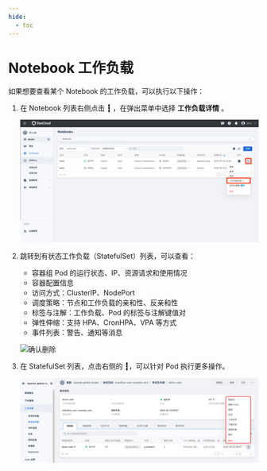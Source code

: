 ```yaml
---
hide:
  - toc
---
```


# Notebook 工作负载

如果想要查看某个 Notebook 的工作负载，可以执行以下操作：

1. 在 Notebook 列表右侧点击 **┇** ，在弹出菜单中选择 **工作负载详情** 。

    ![删除](../../images/nb-workload01.png)

1. 跳转到有状态工作负载（StatefulSet）列表，可以查看：

    - 容器组 Pod 的运行状态、IP、资源请求和使用情况
    - 容器配置信息
    - 访问方式：ClusterIP、NodePort
    - 调度策略：节点和工作负载的亲和性、反亲和性
    - 标签与注解：工作负载、Pod 的标签与注解键值对
    - 弹性伸缩：支持 HPA、CronHPA、VPA 等方式
    - 事件列表：警告、通知等消息

    ![确认删除](../../images/nb-workload02.png)

1. 在 StatefulSet 列表，点击右侧的 **┇**，可以针对 Pod 执行更多操作。

    ![已删除](../../images/nb-workload03.png)
